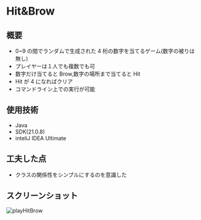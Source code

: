 # Hit&Brow

## 概要

- 0~9 の間でランダムで生成された 4 桁の数字を当てるゲーム(数字の被りは無し)
- プレイヤーは１人でも複数でも可
- 数字だけ当てると Brow,数字の場所まで当てると Hit
- Hit が 4 になればクリア
- コマンドライン上での実行が可能

## 使用技術

- Java
- SDK(21.0.8)
- inteliJ IDEA Ultimate

## 工夫した点

- クラスの関係性をシンプルにするのを意識した

## スクリーンショット

![playHitBrow](https://github.com/user-attachments/assets/0d2b227a-017c-4f30-b775-61b656bdec0d)
